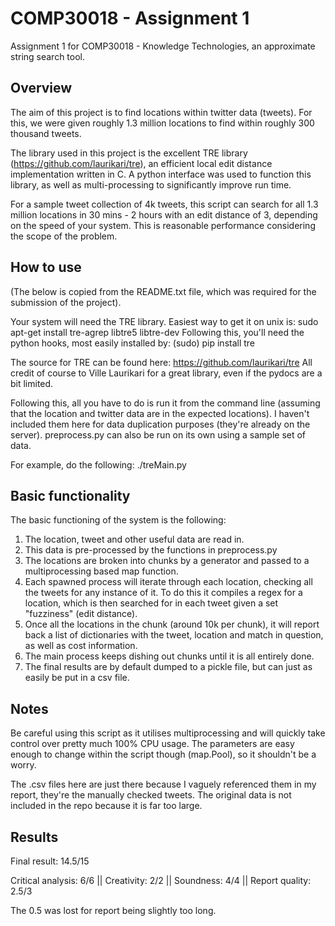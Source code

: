 # COMP30018 - Assignment 1
Assignment 1 for COMP30018 - Knowledge Technologies, an approximate string search tool.

## Overview
The aim of this project is to find locations within twitter data (tweets). For this, we were given roughly 1.3 million locations to find within roughly 300 thousand tweets.

The library used in this project is the excellent TRE library (https://github.com/laurikari/tre), an efficient local edit distance implementation written in C. A python interface was used to function this library, as well as multi-processing to significantly improve run time.

For a sample tweet collection of 4k tweets, this script can search for all 1.3 million locations in 30 mins - 2 hours with an edit distance of 3, depending on the speed of your system. This is reasonable performance considering the scope of the problem.

## How to use
(The below is copied from the README.txt file, which was required for the submission of the project).

Your system will need the TRE library. Easiest way to get it on unix is:
sudo apt-get install tre-agrep libtre5 libtre-dev
Following this, you'll need the python hooks, most easily installed by:
(sudo) pip install tre

The source for TRE can be found here:
https://github.com/laurikari/tre
All credit of course to Ville Laurikari for a great library, even if the pydocs are a bit limited.

Following this, all you have to do is run it from the command line (assuming 
that the location and twitter data are in the expected locations). I haven't included them here for data duplication purposes (they're already on the server).
preprocess.py can also be run on its own using a sample set of data.

For example, do the following:
./treMain.py

## Basic functionality

The basic functioning of the system is the following:

1. The location, tweet and other useful data are read in.
2. This data is pre-processed by the functions in preprocess.py
3. The locations are broken into chunks by a generator and passed to a multiprocessing based map function.
4. Each spawned process will iterate through each location, checking all the tweets for any instance of it. To do this it compiles a regex for a location, which is then searched for in each tweet given a set "fuzziness" (edit distance).
5. Once all the locations in the chunk (around 10k per chunk), it will report back a list of dictionaries with the tweet, location and match in question, as well as cost information. 
6. The main process keeps dishing out chunks until it is all entirely done.
7. The final results are by default dumped to a pickle file, but can just as easily be put in a csv file.

## Notes

Be careful using this script as it utilises multiprocessing and will quickly
take control over pretty much 100% CPU usage. The parameters are easy enough
to change within the script though (map.Pool), so it shouldn't be a worry.

The .csv files here are just there because I vaguely referenced them in my report, they're the manually checked tweets. The original data is not included in the repo because it is far too large.

## Results

Final result: 14.5/15

Critical analysis: 6/6 || Creativity: 2/2 || Soundness: 4/4 || Report quality: 2.5/3

The 0.5 was lost for report being slightly too long.